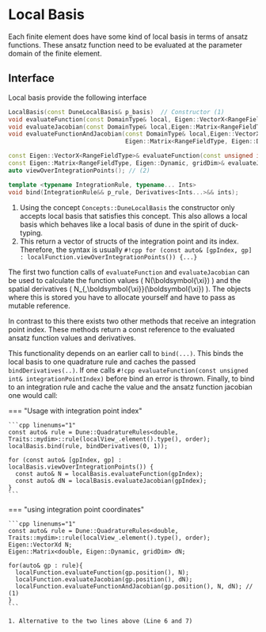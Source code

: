 # Local Basis

Each finite element does have some kind of local basis in terms of ansatz functions.
These ansatz function need to be evaluated at the parameter domain of the finite element.

## Interface
Local basis provide the following interface
```cpp
LocalBasis(const DuneLocalBasis& p_basis)  // Constructor (1)
void evaluateFunction(const DomainType& local, Eigen::VectorX<RangeFieldType>& N);
void evaluateJacobian(const DomainType& local,Eigen::Matrix<RangeFieldType, Eigen::Dynamic, gridDim>& dN);
void evaluateFunctionAndJacobian(const DomainType& local,Eigen::VectorX<RangeFieldType>& N,
                                 Eigen::Matrix<RangeFieldType, Eigen::Dynamic, gridDim>& dN);

const Eigen::VectorX<RangeFieldType>& evaluateFunction(const unsigned int& integrationPointIndex);
const Eigen::Matrix<RangeFieldType, Eigen::Dynamic, gridDim>& evaluateJacobian(const unsigned int& integrationPointIndex);
auto viewOverIntegrationPoints(); // (2)

template <typename IntegrationRule, typename... Ints>
void bind(IntegrationRule&& p_rule, Derivatives<Ints...>&& ints);
```

1. Using the concept `Concepts::DuneLocalBasis`  the constructor only accepts local basis that satisfies this concept. This also allows a local basis which behaves like a local basis of dune in the spirit of duck-typing.
2. This return a vector of structs of the integration point and its index. Therefore, the syntax is usually `#!cpp for (const auto& [gpIndex, gp] : localFunction.viewOverIntegrationPoints()) {...}`

The first two function calls of `evaluateFunction`  and `evaluateJacobian` can be used to calculate the function values 
\( N(\boldsymbol{\xi}) \) and the spatial derivatives \( N_{,\boldsymbol{\xi}}(\boldsymbol{\xi}) \). The objects where this is stored you have to allocate yourself and have to pass as mutable reference.

In contrast to this there exists two other methods that receive an integration point index. 
These methods return a const reference to the evaluated ansatz function values and derivatives.

This functionality depends on an earlier call to `bind(...)`. This binds the local basis to one quadrature rule and caches the passed `bindDerivatives(..)`.
If one calls `#!cpp evaluateFunction(const unsigned int& integrationPointIndex)` before bind an error is thrown.
Finally, to bind to an integration rule and cache the value and the ansatz function jacobian one would call:

=== "Usage with integration point index"

    ```cpp linenums="1"
    const auto& rule = Dune::QuadratureRules<double, Traits::mydim>::rule(localView_.element().type(), order);
    localBasis.bind(rule, bindDerivatives(0, 1));

    for (const auto& [gpIndex, gp] : localBasis.viewOverIntegrationPoints()) {
      const auto& N = localBasis.evaluateFunction(gpIndex);
      const auto& dN = localBasis.evaluateJacobian(gpIndex);
    }
    ```

=== "using integration point coordinates"

    ```cpp linenums="1"
    const auto& rule = Dune::QuadratureRules<double, Traits::mydim>::rule(localView_.element().type(), order);
    Eigen::VectorXd N;
    Eigen::Matrix<double, Eigen::Dynamic, gridDim> dN;

    for(auto& gp : rule){
      localFunction.evaluateFunction(gp.position(), N); 
      localFunction.evaluateJacobian(gp.position(), dN);
      localFunction.evaluateFunctionAndJacobian(gp.position(), N, dN); // (1) 
    }
    ```

    1. Alternative to the two lines above (Line 6 and 7)